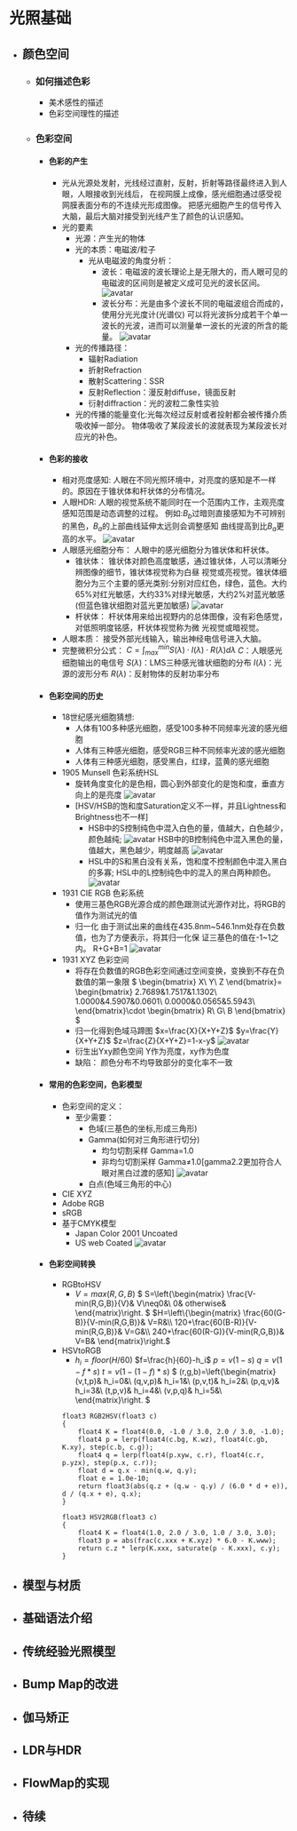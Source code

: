 # 光照基础
+ ## 颜色空间
  + ### 如何描述色彩
    + 美术感性的描述
    + 色彩空间理性的描述
  + ### 色彩空间
    + #### 色彩的产生
        + 光从光源处发射，光线经过直射，反射，折射等路径最终进入到人眼，人眼接收到光线后，
        在视网膜上成像，感光细胞通过感受视网膜表面分布的不连续光形成图像。
        把感光细胞产生的信号传入大脑，最后大脑对接受到光线产生了颜色的认识感知。
        + 光的要素
            + 光源：产生光的物体
            + 光的本质：电磁波/粒子
              + 光从电磁波的角度分析：
                + 波长：电磁波的波长理论上是无限大的，而人眼可见的电磁波的区间则是被定义成可见光的波长区间。
                ![avatar](https://github.com/Thousandyearsofwar/100TA_Note/blob/main/Image/2.1Texture/VisibleLight.png?raw=true)
                + 波长分布：光是由多个波长不同的电磁波组合而成的，使用分光光度计(光谱仪)
                可以将光波拆分成若干个单一波长的光波，进而可以测量单一波长的光波的所含的能
                量。
                ![avatar](https://github.com/Thousandyearsofwar/100TA_Note/blob/main/Image/2.1Texture/spectrometer.png?raw=true)
            + 光的传播路径：
                + 辐射Radiation
                + 折射Refraction
                + 散射Scattering：SSR
                + 反射Reflection：漫反射diffuse，镜面反射
                + 衍射diffraction：光的波粒二象性实验
            + 光的传播的能量变化:光每次经过反射或者投射都会被传播介质吸收掉一部分。
            物体吸收了某段波长的波就表现为某段波长对应光的补色。
    + #### 色彩的接收
        + 相对亮度感知:
            人眼在不同光照环境中，对亮度的感知是不一样的。原因在于锥状体和杆状体的分布情况。
        + 人眼HDR:
            人眼的视觉系统不能同时在一个范围内工作，主观亮度感知范围是动态调整的过程。
            例如:$B_b$过暗则直接感知为不可辨别的黑色，$B_a$的上部曲线延伸太远则会调整感知
            曲线提高到比$B_a$更高的水平。
            ![avatar](https://github.com/Thousandyearsofwar/100TA_Note/blob/main/Image/2.1Texture/HDR.png?raw=true)
        + 人眼感光细胞分布：
        人眼中的感光细胞分为锥状体和杆状体。
            + 锥状体：
            锥状体对颜色高度敏感，通过锥状体，人可以清晰分辨图像的细节，锥状体视觉称为白昼
            视觉或亮视觉。锥状体细胞分为三个主要的感光类别:分别对应红色，绿色，蓝色。大约
            65%对红光敏感，大约33%对绿光敏感，大约2%对蓝光敏感(但蓝色锥状细胞对蓝光更加敏感)
            ![avatar](https://github.com/Thousandyearsofwar/100TA_Note/blob/main/Image/2.1Texture/cell.png?raw=true)
            + 杆状体：
            杆状体用来给出视野内的总体图像，没有彩色感觉，对低照明度铭感，杆状体视觉称为微
            光视觉或暗视觉。
        + 人眼本质：
            接受外部光线输入，输出神经电信号进入大脑。
        + 完整微积分公式：
        $C=\int_{max}^{min}S(\lambda ) \cdot I(\lambda ) \cdot R(\lambda )d\lambda$
        $C$：人眼感光细胞输出的电信号
        $S(\lambda)$：LMS三种感光锥状细胞的分布
        $I(\lambda)$：光源的波形分布
        $R(\lambda)$：反射物体的反射功率分布
    + #### 色彩空间的历史
        + 18世纪感光细胞猜想:
            + 人体有100多种感光细胞，感受100多种不同频率光波的感光细胞
            + 人体有三种感光细胞，感受RGB三种不同频率光波的感光细胞
            + 人体有三种感光细胞，感受黑白，红绿，蓝黄的感光细胞
        + 1905 Munsell 色彩系统HSL 
            + 旋转角度变化的是色相，圆心到外部变化的是饱和度，垂直方向上的是亮度
            ![avatar](https://github.com/Thousandyearsofwar/100TA_Note/blob/main/Image/2.1Texture/HSL.png?raw=true)
            + [HSV/HSB的饱和度Saturation定义不一样，并且Lightness和Brightness也不一样]
              + HSB中的S控制纯色中混入白色的量，值越大，白色越少，颜色越纯;
            ![avatar](https://github.com/Thousandyearsofwar/100TA_Note/blob/main/Image/2.1Texture/HSB0.png?raw=true)
            HSB中的B控制纯色中混入黑色的量，值越大，黑色越少，明度越高
            ![avatar](https://github.com/Thousandyearsofwar/100TA_Note/blob/main/Image/2.1Texture/HSB1.png?raw=true)
              + HSL中的S和黑白没有关系，饱和度不控制颜色中混入黑白的多寡;
            HSL中的L控制纯色中的混入的黑白两种颜色。
            ![avatar](https://github.com/Thousandyearsofwar/100TA_Note/blob/main/Image/2.1Texture/HSL1.png?raw=true)
        + 1931 CIE RGB 色彩系统
          + 使用三基色RGB光源合成的颜色跟测试光源作对比，将RGB的值作为测试光的值
          + 归一化
            由于测试出来的曲线在435.8nm~546.1nm处存在负数值，也为了方便表示，将其归一化保
            证三基色的值在-1~1之内。
            R+G+B=1
            ![avatar](https://github.com/Thousandyearsofwar/100TA_Note/blob/main/Image/2.1Texture/RGB_Normalized.png?raw=true)
        + 1931 XYZ 色彩空间
          + 将存在负数值的RGB色彩空间通过空间变换，变换到不存在负数值的第一象限
        $
          \begin{bmatrix}
          X\\
          Y\\
          Z
          \end{bmatrix}=
          \begin{bmatrix}
          2.7689&1.7517&1.1302\\
          1.0000&4.5907&0.0601\\
          0.0000&0.0565&5.5943\\
          \end{bmatrix}\cdot
          \begin{bmatrix}
          R\\
          G\\
          B
          \end{bmatrix}
        $
          + 归一化得到色域马蹄图
         $x=\frac{X}{X+Y+Z}$
         $y=\frac{Y}{X+Y+Z}$
         $z=\frac{Z}{X+Y+Z}=1-x-y$
         ![avatar](https://github.com/Thousandyearsofwar/100TA_Note/blob/main/Image/2.1Texture/xyz.png?raw=true)
          + 衍生出Yxy颜色空间
          Y作为亮度，xy作为色度
          + 缺陷：
          颜色分布不均导致部分的变化率不一致
    + #### 常用的色彩空间，色彩模型
        + 色彩空间的定义：
            + 至少需要：
                + 色域(三基色的坐标,形成三角形)
                + Gamma(如何对三角形进行切分)
                    + 均匀切割采样 Gamma=1.0
                    + 非均匀切割采样 Gamma≠1.0[gamma2.2更加符合人眼对黑白过渡的感知]
                    ![avatar](https://github.com/Thousandyearsofwar/100TA_Note/blob/main/Image/2.1Texture/Gamma2.2.png?raw=true)
                + 白点(色域三角形的中心)
        + CIE XYZ
        + Adobe RGB
        + sRGB
        + 基于CMYK模型
            + Japan Color 2001 Uncoated
            + US web Coated
            ![avatar](https://github.com/Thousandyearsofwar/100TA_Note/blob/main/Image/2.1Texture/ColorSpaces.png?raw=true)
    + #### 色彩空间转换
        + RGBtoHSV
            + $V=max(R,G,B)$
            $
            S=\left\{\begin{matrix}
                    \frac{V-min(R,G,B)}{V}&   V\neq0&\\ 
                                         0&  otherwise& 
                    \end{matrix}\right.
            $
            $H=\left\{\begin{matrix}
                    \frac{60(G-B)}{V-min(R,G,B)}&   V=R&\\ 
                120+\frac{60(B-R)}{V-min(R,G,B)}&   V=G&\\
                240+\frac{60(R-G)}{V-min(R,G,B)}&   V=B&
                    \end{matrix}\right.$
        + HSVtoRGB 
            + $h_i=floor(H/60)$
              $f=\frac{h}{60}-h_i$
              $p=v(1-s)$
              $q=v(1-f*s)$
              $t=v(1-(1-f)*s)$
              $
                (r,g,b)=\left\{\begin{matrix}
                    (v,t,p)&   h_i=0&\\ 
                    (q,v,p)&   h_i=1&\\ 
                    (p,v,t)&   h_i=2&\\ 
                    (p,q,v)&   h_i=3&\\ 
                    (t,p,v)&   h_i=4&\\ 
                    (v,p,q)&   h_i=5&\\ 
                    \end{matrix}\right.
              $
            ``` hlsl
            float3 RGB2HSV(float3 c)
            {
                float4 K = float4(0.0, -1.0 / 3.0, 2.0 / 3.0, -1.0);
                float4 p = lerp(float4(c.bg, K.wz), float4(c.gb, K.xy), step(c.b, c.g));
                float4 q = lerp(float4(p.xyw, c.r), float4(c.r, p.yzx), step(p.x, c.r));
                float d = q.x - min(q.w, q.y);
                float e = 1.0e-10;
                return float3(abs(q.z + (q.w - q.y) / (6.0 * d + e)), d / (q.x + e), q.x);
            }

            float3 HSV2RGB(float3 c)
            {
                float4 K = float4(1.0, 2.0 / 3.0, 1.0 / 3.0, 3.0);
                float3 p = abs(frac(c.xxx + K.xyz) * 6.0 - K.www);
                return c.z * lerp(K.xxx, saturate(p - K.xxx), c.y);
            }    
            ```
+ ## 模型与材质
+ ## 基础语法介绍
+ ## 传统经验光照模型
+ ## Bump Map的改进
+ ## 伽马矫正
+ ## LDR与HDR
+ ## FlowMap的实现
+ ## 待续